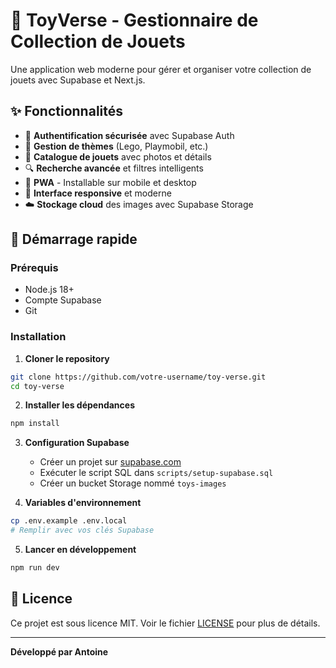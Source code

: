 # 🧸 ToyVerse - Gestionnaire de Collection de Jouets

Une application web moderne pour gérer et organiser votre collection de jouets avec Supabase et Next.js.

## ✨ Fonctionnalités

- 🔐 **Authentification sécurisée** avec Supabase Auth
- 🎨 **Gestion de thèmes** (Lego, Playmobil, etc.)
- 🧸 **Catalogue de jouets** avec photos et détails
- 🔍 **Recherche avancée** et filtres intelligents
- 📱 **PWA** - Installable sur mobile et desktop
- 🎯 **Interface responsive** et moderne
- ☁️ **Stockage cloud** des images avec Supabase Storage

## 🚀 Démarrage rapide

### Prérequis

- Node.js 18+ 
- Compte Supabase
- Git

### Installation

1. **Cloner le repository**
```bash
git clone https://github.com/votre-username/toy-verse.git
cd toy-verse
```

2. **Installer les dépendances**
```bash
npm install
```

3. **Configuration Supabase**
   - Créer un projet sur [supabase.com](https://supabase.com)
   - Exécuter le script SQL dans `scripts/setup-supabase.sql`
   - Créer un bucket Storage nommé `toys-images`

4. **Variables d'environnement**
```bash
cp .env.example .env.local
# Remplir avec vos clés Supabase
```

5. **Lancer en développement**
```bash
npm run dev
```

## 📄 Licence

Ce projet est sous licence MIT. Voir le fichier [LICENSE](LICENSE) pour plus de détails.

---

**Développé par Antoine**
